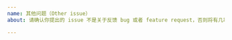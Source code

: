 ```yaml
---
name: 其他问题（Other issue）
about: 请确认你提出的 issue 不是关于反馈 bug 或者 feature request，否则将有几率被直接关闭。（Make sure your issue is not about bug report or feature report, or it may be closed directly）

---
```



